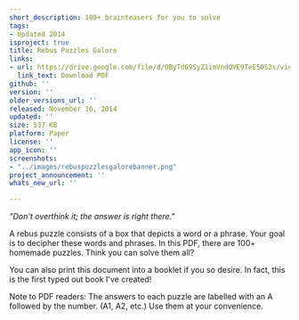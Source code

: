 ```yaml
---
short_description: 100+ brainteasers for you to solve
tags:
- Updated 2014
isproject: true
title: Rebus Puzzles Galore
links:
- url: https://drive.google.com/file/d/0ByTdG9SyZ1imVndQVE9TeE5OS2s/view?usp=sharing&resourcekey=0-Ter8AVQSs8LoTPd3dFnEgg
  link_text: Download PDF
github: ''
version: ''
older_versions_url: ''
released: November 16, 2014
updated: ''
size: 537 KB
platform: Paper
license: ''
app_icon: ''
screenshots:
- "../images/rebuspuzzlesgalorebanner.png"
project_announcement: ''
whats_new_url: ''

---
```

_"Don't overthink it; the answer is right there."_

A rebus puzzle consists of a box that depicts a word or a phrase. Your goal is to decipher these words and phrases. In this PDF, there are 100+ homemade puzzles. Think you can solve them all?

You can also print this document into a booklet if you so desire. In fact, this is the first typed out book I've created!

Note to PDF readers: The answers to each puzzle are labelled with an A followed by the number. (A1, A2, etc.) Use them at your convenience.